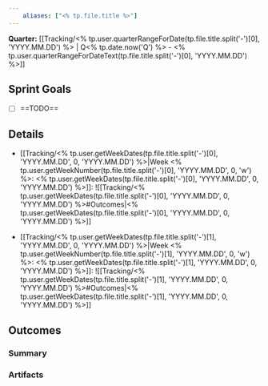 ```yaml
---
	aliases: ["<% tp.file.title %>"]
---
```


**Quarter:** [[Tracking/<% tp.user.quarterRangeForDate(tp.file.title.split('-')[0], 'YYYY.MM.DD') %>  | Q<% tp.date.now('Q') %> - <% tp.user.quarterRangeForDateText(tp.file.title.split('-')[0], 'YYYY.MM.DD') %>]]

## Sprint Goals

- [ ] ==TODO==


## Details

- [[Tracking/<% tp.user.getWeekDates(tp.file.title.split('-')[0], 'YYYY.MM.DD', 0, 'YYYY.MM.DD') %>|Week <% tp.user.getWeekNumber(tp.file.title.split('-')[0], 'YYYY.MM.DD', 0, 'w') %>: <% tp.user.getWeekDates(tp.file.title.split('-')[0], 'YYYY.MM.DD', 0, 'YYYY.MM.DD') %>]]: ![[Tracking/<% tp.user.getWeekDates(tp.file.title.split('-')[0], 'YYYY.MM.DD', 0, 'YYYY.MM.DD') %>#Outcomes|<% tp.user.getWeekDates(tp.file.title.split('-')[0], 'YYYY.MM.DD', 0, 'YYYY.MM.DD') %>]]

- [[Tracking/<% tp.user.getWeekDates(tp.file.title.split('-')[1], 'YYYY.MM.DD', 0, 'YYYY.MM.DD') %>|Week <% tp.user.getWeekNumber(tp.file.title.split('-')[1], 'YYYY.MM.DD', 0, 'w') %>: <% tp.user.getWeekDates(tp.file.title.split('-')[1], 'YYYY.MM.DD', 0, 'YYYY.MM.DD') %>]]: ![[Tracking/<% tp.user.getWeekDates(tp.file.title.split('-')[1], 'YYYY.MM.DD', 0, 'YYYY.MM.DD') %>#Outcomes|<% tp.user.getWeekDates(tp.file.title.split('-')[1], 'YYYY.MM.DD', 0, 'YYYY.MM.DD') %>]]

## Outcomes

### Summary


### Artifacts